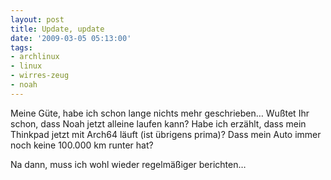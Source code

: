 ```yaml
---
layout: post
title: Update, update
date: '2009-03-05 05:13:00'
tags:
- archlinux
- linux
- wirres-zeug
- noah
---
```


Meine Güte, habe ich schon lange nichts mehr geschrieben&#8230;
Wußtet Ihr schon, dass Noah jetzt alleine laufen kann?
Habe ich erzählt, dass mein Thinkpad jetzt mit Arch64 läuft (ist übrigens prima)?
Dass mein Auto immer noch keine 100.000 km runter hat?

Na dann, muss ich wohl wieder regelmäßiger berichten&#8230;